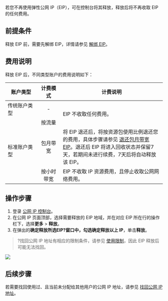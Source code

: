 若您不再使用弹性公网 IP（EIP），可在控制台将其释放，释放后将不再收取 EIP 的任何费用。

## 前提条件
释放 EIP 前，需要先解绑 EIP，详情请参见 [解绑 EIP](https://cloud.tencent.com/document/product/1199/41703)。

## 费用说明
释放 EIP 后，不同类型账户的费用说明如下：
<table>
<thead>
<tr>
<th width="20%">账户类型</th>
<th width="15%" align="center">计费模式</th>
<th>计费说明</th>
</tr>
</thead>
<tbody><tr>
<td>传统账户类型</td>
<td align="center">-</td>
<td rowspan="2">EIP 不收取任何费用。</td>
</tr>
<tr>
<td rowspan="4">标准账户类型</td>
<td align="center">按流量</a></td>

</tr>
<tr>
<td align="center">包月带宽</a></td>
<td>将 EIP 退还后，将按资源包使用比例退还您的费用，具体步骤请参见 <a href="https://cloud.tencent.com/document/product/1199/43137#33" target="_blank">退还包月带宽 EIP</a>。退还后 EIP 将进入回收状态并保留7天，若期间未进行续费，7天后将自动释放该 EIP。</td>
</tr>
<tr>
<td align="center">按小时带宽</a></td>
<td>EIP 不收取 IP 资源费用，且停止收取公网网络费用。</td>
</tr>
</tbody></table>

## 操作步骤
1. 登录 [公网 IP 控制台](https://console.cloud.tencent.com/cvm/eip)。
2. 在公网 IP 页面顶部，选择需要释放的 EIP 地域，并在对应 EIP 所在行的操作栏下，选择**更多** > **释放**。
3. 在弹出的**确定释放所选EIP?**窗口中，勾选**确定释放以上 IP**，单击**释放**。
> ?找回公网 IP 地址有相应的限制条件，请参见 [使用限制](https://cloud.tencent.com/document/product/1199/41708#.E4.BD.BF.E7.94.A8.E9.99.90.E5.88.B6)，因此 EIP 释放后可能无法找回。
>
![](https://main.qcloudimg.com/raw/9151d8f9623b09ddae25e2e019b7a835.png)

## 后续步骤
若需要找回使用过、且当前未分配给其他用户的公网 IP 地址，请参见 [找回公网 IP 地址](https://cloud.tencent.com/document/product/1199/41708)。

